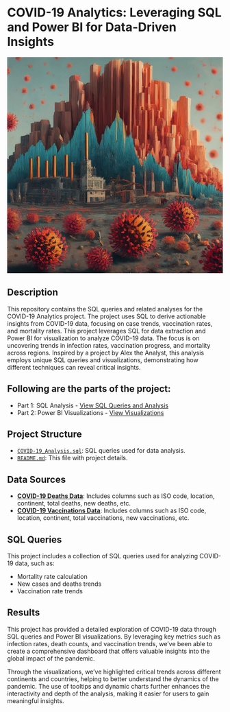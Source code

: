# COVID-19 Analytics: Leveraging SQL and Power BI for Data-Driven Insights

![COVID-19 Visualization](https://github.com/abdulkhan96/Data-Analysis-Projects/blob/70b8fa2aab5a25361aaefc6fc456d4308982d4bf/Covid%20Data%20Analysis/Image_y3lu1cy3lu1cy3lu.jpeg)

## Description
This repository contains the SQL queries and related analyses for the COVID-19 Analytics project. The project uses SQL to derive actionable insights from COVID-19 data, focusing on case trends, vaccination rates, and mortality rates. This project leverages SQL for data extraction and Power BI for visualization to analyze COVID-19 data. The focus is on uncovering trends in infection rates, vaccination progress, and mortality across regions. Inspired by a project by Alex the Analyst, this analysis employs unique SQL queries and visualizations, demonstrating how different techniques can reveal critical insights.

## Following are the parts of the project:
- Part 1: SQL Analysis - [View SQL Queries and Analysis](https://medium.com/@abdul.khan96/covid-19-analytics-leveraging-sql-and-power-bi-for-data-driven-insights-part-1-23eb99c38156)
- Part 2: Power BI Visualizations - [View Visualizations](https://medium.com/@abdul.khan96/covid-19-analytics-leveraging-sql-and-power-bi-for-data-driven-insights-part-2-1c017b9ab9b8)

## Project Structure
- [`COVID-19_Analysis.sql`](https://github.com/abdulkhan96/SQL-Based-Data-Visualisation/blob/main/Covid%20SQL%20Project.sql): SQL queries used for data analysis.
- [`README.md`](https://github.com/abdulkhan96/SQL-Based-Data-Visualisation/blob/main/README.md): This file with project details.

## Data Sources
- **[COVID-19 Deaths Data](https://github.com/abdulkhan96/Data-Analysis-Projects/blob/10af29925a3cc080a34938f02d17aad72a0a3847/Covid%20Data%20Analysis/CovidDeaths.csv)**: Includes columns such as ISO code, location, continent, total deaths, new deaths, etc.
- **[COVID-19 Vaccinations Data](https://github.com/abdulkhan96/Data-Analysis-Projects/blob/10af29925a3cc080a34938f02d17aad72a0a3847/Covid%20Data%20Analysis/CovidVaccinations.csv)**: Includes columns such as ISO code, location, continent, total vaccinations, new vaccinations, etc.

## SQL Queries
This project includes a collection of SQL queries used for analyzing COVID-19 data, such as:
- Mortality rate calculation
- New cases and deaths trends
- Vaccination rate trends

## Results
This project has provided a detailed exploration of COVID-19 data through SQL queries and Power BI visualizations. By leveraging key metrics such as infection rates, death counts, and vaccination trends, we’ve been able to create a comprehensive dashboard that offers valuable insights into the global impact of the pandemic.

Through the visualizations, we’ve highlighted critical trends across different continents and countries, helping to better understand the dynamics of the pandemic. The use of tooltips and dynamic charts further enhances the interactivity and depth of the analysis, making it easier for users to gain meaningful insights.

